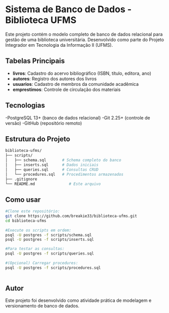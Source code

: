 # Sistema de Banco de Dados - Biblioteca UFMS

Este projeto contém o modelo completo de banco de dados relacional para gestão de uma biblioteca universitária. Desenvolvido como parte do Projeto Integrador em Tecnologia da Informação II (UFMS).

## Tabelas Principais

- **livros**: Cadastro do acervo bibliográfico (ISBN, título, editora, ano)
- **autores**: Registro dos autores dos livros
- **usuarios**: Cadastro de membros da comunidade acadêmica
- **emprestimos**: Controle de circulação dos materiais

## Tecnologias

  -PostgreSQL 13+ (banco de dados relacional)
  -Git 2.25+ (controle de versão)
  -GitHub (repositório remoto)

## Estrutura do Projeto

```bash
biblioteca-ufms/
├── scripts/
│   ├── schema.sql       # Schema completo do banco
│   ├── inserts.sql      # Dados iniciais
│   ├── queries.sql      # Consultas CRUD
│   └── procedures.sql   # Procedimentos armazenados
├── .gitignore              
└── README.md               # Este arquivo
```

## Como usar
```bash
#Clone este repositório:
git clone https://github.com/breakie33/biblioteca-ufms.git
cd biblioteca-ufms
  
#Execute os scripts em ordem:
psql -U postgres -f scripts/schema.sql
psql -U postgres -f scripts/inserts.sql

#Para testar as consultas:
psql -U postgres -f scripts/queries.sql
   
#(Opcional) Carregar procedures:
psql -U postgres -f scripts/procedures.sql
   
```
## Autor

Este projeto foi desenvolvido como atividade prática de modelagem e versionamento de banco de dados.
